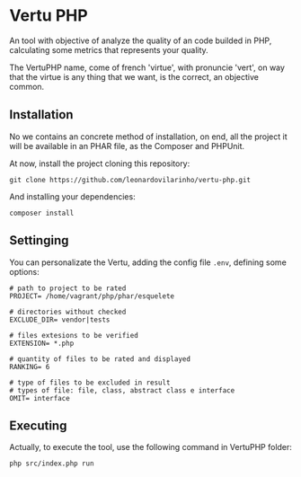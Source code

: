 # Vertu PHP

An tool with objective of analyze the quality of an code builded in PHP, calculating some metrics that represents your quality.

The VertuPHP name, come of french 'virtue', with pronuncie 'vert', on way that the virtue is any thing that we want, is the correct, an objective common.

## Installation

No we contains an concrete method of installation, on end, all the project it will be available in an PHAR file, as the Composer and PHPUnit.

At now, install the project cloning this repository:
```
git clone https://github.com/leonardovilarinho/vertu-php.git
```

And installing your dependencies:
```
composer install
```

## Settinging

You can personalizate the Vertu, adding the config file `.env`, defining some options:

```
# path to project to be rated
PROJECT= /home/vagrant/php/phar/esquelete

# directories without checked
EXCLUDE_DIR= vendor|tests

# files extesions to be verified
EXTENSION= *.php

# quantity of files to be rated and displayed
RANKING= 6

# type of files to be excluded in result
# types of file: file, class, abstract class e interface
OMIT= interface
```

## Executing

Actually, to execute the tool, use the following command in VertuPHP folder:
```
php src/index.php run
```
